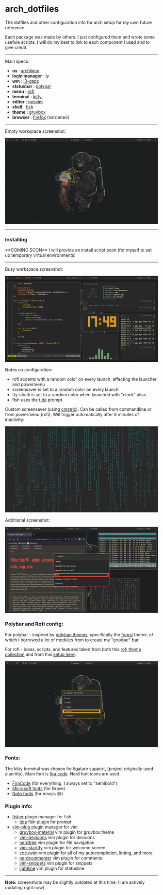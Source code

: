 # arch_dotfiles

The dotfiles and other configuration info for arch setup for my own future reference.

Each package was made by others. I just configured them and wrote some usefule scripts. I will do my best to link to each component I used and to give credit.

---

Main specs:

- **os** : [archlinux](https://wiki.archlinux.org/) 
- **login manager** : [ly](https://github.com/fairyglade/ly)
- **wm** : [i3-gaps](https://github.com/Airblader/i3)
- **statusbar** : [polybar](https://github.com/polybar/polybar)
- **menu** : [rofi](https://github.com/davatorium/rofi)
- **terminal** : [kitty](https://github.com/kovidgoyal/kitty)
- **editor** : [neovim](https://github.com/neovim/neovim)
- **shell** : [fish](https://github.com/fish-shell/fish-shell)
- **theme** : [gruvbox](https://github.com/morhetz/gruvbox)
- **browser** : [firefox](https://www.mozilla.org/en-US/firefox/new/) (hardened)

---

Empty workspace screenshot:

![Screen1](Screenshots/empty.png)

---

### Installing

==COMING SOON== I will provide an install script soon (for myself to set up temporary virtual environments)

---

Busy workspace screenshot:

![Screen2](Screenshots/tiled.png)

Notes on configuration:
- rofi accents with a random color on every launch, affecting the launcher and powermenu
- screensaver is set to a random color on every launch
- tty-clock is set to a random color when launched with "clock" alias
- fish uses the [tide](https://github.com/IlanCosman/tide) prompt

Custom screensaver (using [cmatrix](https://github.com/abishekvashok/cmatrix)). Can be called from commandline or from powermenu (rofi). Will trigger automatically after 8 minutes of inactivity:

![Screen3](Screenshots/screen4.png)

Additional screenshot:

![Screen4](Screenshots/floating.png)

### Polybar and Rofi config:

For polybar - inspired by [polybar-themes](https://github.com/adi1090x/polybar-themes), specifically the [forest](https://github.com/adi1090x/polybar-themes/blob/master/README.md#Forest) theme, of which I borrowed a lot of modules from to create my "gruvbar" bar.

For rofi - ideas, scripts, and features taken from both this [rofi theme collection](https://github.com/adi1090x/rofi) and from this [setup here](https://github.com/adi1090x/polybar-themes).

![Screen5](Screenshots/power.png)

### Fonts:

The kitty terminal was chosen for ligature support, (project originally used alacritty). Main font is [fira code](https://github.com/tonsky/FiraCode). Nerd font icons are used.

- [FiraCode](https://www.nerdfonts.com/) (for everything, I always set to "semibold")
- [Microsoft fonts](https://aur.archlinux.org/packages/ttf-ms-fonts) (for Brave)
- [Noto fonts](https://github.com/notofonts/noto-fonts) (for emojis :smile:)

### Plugin info:

- [fisher](https://github.com/jorgebucaran/fisher) plugin manager for fish
  - [tide](https://github.com/IlanCosman/tide) fish plugin for prompt
- [vim-plug](https://github.com/junegunn/vim-plug) plugin manager for vim
  - [gruvbox-material](https://github.com/sainnhe/gruvbox-material) vim plugin for gruvbox theme
  - [vim-devicons](https://github.com/ryanoasis/vim-devicons) vim plugin for devicons
  - [nerdtree](https://github.com/preservim/nerdtree) vim plugin for file navigation
  - [vim-startify](https://github.com/mhinz/vim-startify) vim plugin for welcome screen
  - [coc.nvim](https://github.com/neoclide/coc.nvim) vim plugin for all of my autocompletion, linting, and more
  - [nerdcommenter](https://github.com/perservim/nerdcommenter) vim plugin for comments
  - [vim-snippets](https://github.com/honza/vim-snippets) vim plugin for snippets
  - [lightline](https://github.com/itchyny/lightline.vim) vim plugin for statusline

---

**Note:** screenshots may be slightly outdated at this time. (I am actively updating right now).
